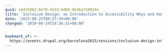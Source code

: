 ```yaml
---
guid: cb415062-8e70-4333-bd60-8b36af19914e
title: 'Inclusive Design: an Introduction to Accessibility Whys and Hows | DrupalCon'
date: '2015-09-25T09:27:39+00:00'
changed: '2019-09-24T14:36:31+00:00'


bookmark_of: >-
  https://events.drupal.org/barcelona2015/sessions/inclusive-design-introduction-accessibility-whys-and-hows
---
```




